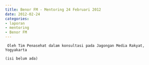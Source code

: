 ```yaml
---
title: Benor FM - Mentoring 24 Februari 2012
date: 2012-02-24
categories:
- laporan
- mentoring
- Benor FM
---
```


     Oleh Tim Penasehat dalam konsultasi pada Jagongan Media Rakyat, Yogyakarta

    (isi belum ada)
